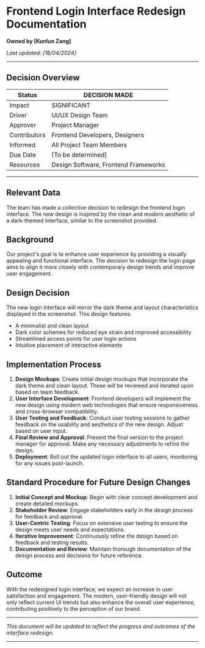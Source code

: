# Frontend Login Interface Redesign Documentation

**Owned by [Kunlun Zang]**

_Last updated: [18/04/2024]_

---

## Decision Overview

| Status       | DECISION MADE                        |
| ------------ | ------------------------------------ |
| Impact       | SIGNIFICANT                          |
| Driver       | UI/UX Design Team                    |
| Approver     | Project Manager                      |
| Contributors | Frontend Developers, Designers       |
| Informed     | All Project Team Members             |
| Due Date     | [To be determined]                   |
| Resources    | Design Software, Frontend Frameworks |

---

## Relevant Data

The team has made a collective decision to redesign the frontend login interface. The new design is inspired by the clean and modern aesthetic of a dark-themed interface, similar to the screenshot provided.

## Background

Our project's goal is to enhance user experience by providing a visually appealing and functional interface. The decision to redesign the login page aims to align it more closely with contemporary design trends and improve user engagement.

## Design Decision

The new login interface will mirror the dark theme and layout characteristics displayed in the screenshot. This design features:

- A minimalist and clean layout
- Dark color schemes for reduced eye strain and improved accessibility
- Streamlined access points for user login actions
- Intuitive placement of interactive elements

## Implementation Process

1. **Design Mockups**: Create initial design mockups that incorporate the dark theme and clean layout. These will be reviewed and iterated upon based on team feedback.
2. **User Interface Development**: Frontend developers will implement the new design using modern web technologies that ensure responsiveness and cross-browser compatibility.
3. **User Testing and Feedback**: Conduct user testing sessions to gather feedback on the usability and aesthetics of the new design. Adjust based on user input.
4. **Final Review and Approval**: Present the final version to the project manager for approval. Make any necessary adjustments to refine the design.
5. **Deployment**: Roll out the updated login interface to all users, monitoring for any issues post-launch.

## Standard Procedure for Future Design Changes

1. **Initial Concept and Mockup**: Begin with clear concept development and create detailed mockups.
2. **Stakeholder Review**: Engage stakeholders early in the design process for feedback and approval.
3. **User-Centric Testing**: Focus on extensive user testing to ensure the design meets user needs and expectations.
4. **Iterative Improvement**: Continuously refine the design based on feedback and testing results.
5. **Documentation and Review**: Maintain thorough documentation of the design process and decisions for future reference.

## Outcome

With the redesigned login interface, we expect an increase in user satisfaction and engagement. The modern, user-friendly design will not only reflect current UI trends but also enhance the overall user experience, contributing positively to the perception of our brand.

---

*This document will be updated to reflect the progress and outcomes of the interface redesign.*

---

